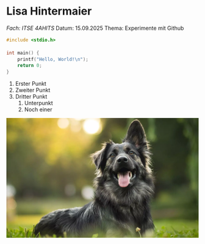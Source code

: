 # Lisa Hintermaier
*Fach: ITSE 4AHITS*
Datum: 15.09.2025
Thema: Experimente mit Github 

```cpp
#include <stdio.h>

int main() {
    printf("Hello, World!\n");
    return 0;
}
```
1. Erster Punkt
2. Zweiter Punkt
3. Dritter Punkt
   1. Unterpunkt
   2. Noch einer

![](https://github.com/lisahintermaier/4AHITS_ITSE_Hintermaier/blob/main/berichte/img/Hund_Foto.webp)

